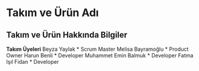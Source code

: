 # Takım ve Ürün Adı


## Takım ve Ürün Hakkında Bilgiler

**Takım Üyeleri**
Beyza Yaylak * Scrum Master
Melisa Bayramoğlu * Product Owner
Harun Benli * Developer
Muhammet Emin Balmuk * Developer
Fatma Işıl Fidan * Developer

